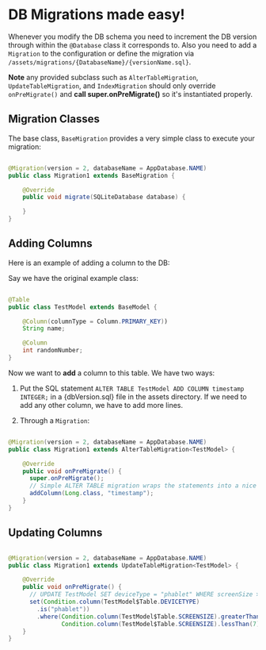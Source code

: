# DB Migrations made easy!

Whenever you modify the DB schema you need to increment the DB version through within the ```@Database``` class it corresponds to. Also you need to add a ```Migration``` to the configuration or define the migration via ```/assets/migrations/{DatabaseName}/{versionName.sql}```. 

**Note** any provided subclass such as ```AlterTableMigration```, ```UpdateTableMigration```, and ```IndexMigration``` should only override ```onPreMigrate()``` and **call super.onPreMigrate()** so it's instantiated properly. 

## Migration Classes

The base class, ```BaseMigration``` provides a very simple class to execute your migration:

```java

@Migration(version = 2, databaseName = AppDatabase.NAME)
public class Migration1 extends BaseMigration {

    @Override
    public void migrate(SQLiteDatabase database) {

    }
}

```

## Adding Columns

Here is an example of adding a column to the DB: 

Say we have the original example class:

```java

@Table
public class TestModel extends BaseModel {

    @Column(columnType = Column.PRIMARY_KEY))
    String name;

    @Column
    int randomNumber;
}

```

Now we want to **add** a column to this table. We have two ways:

1. Put the SQL statement 
```ALTER TABLE TestModel ADD COLUMN timestamp INTEGER;``` in a {dbVersion.sql} file in the assets directory. If we need to add any other column, we have to add more lines. 

2. Through a ```Migration```:

```java

@Migration(version = 2, databaseName = AppDatabase.NAME)
public class Migration1 extends AlterTableMigration<TestModel> {

    @Override
    public void onPreMigrate() {
      super.onPreMigrate();
      // Simple ALTER TABLE migration wraps the statements into a nice builder notation
      addColumn(Long.class, "timestamp");
    }
}

```

## Updating Columns

```java

@Migration(version = 2, databaseName = AppDatabase.NAME)
public class Migration1 extends UpdateTableMigration<TestModel> {

    @Override
    public void onPreMigrate() {
      // UPDATE TestModel SET deviceType = "phablet" WHERE screenSize > 5.7 AND screenSize < 7;
      set(Condition.column(TestModel$Table.DEVICETYPE)
        .is("phablet"))
        .where(Condition.column(TestModel$Table.SCREENSIZE).greaterThan(5.7),
               Condition.column(TestModel$Table.SCREENSIZE).lessThan(7))
    }
}


```
